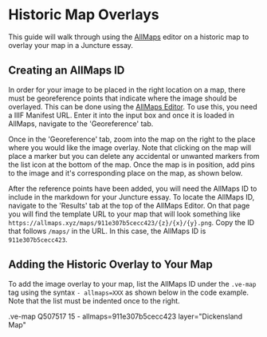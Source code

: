 # Historic Map Overlays

This guide will walk through using the [AllMaps](https://allmaps.org/) editor on a historic map to overlay your map in a Juncture essay.

## Creating an AllMaps ID
In order for your image to be placed in the right location on a map, there must be georeference points that indicate where the image should be overlayed. This can be done using the [AllMaps Editor](https://editor.allmaps.org/#/). To use this, you need a IIIF Manifest URL. Enter it into the input box and once it is loaded in AllMaps, navigate to the 'Georeference' tab. 

<ve-media src="gh:juncture-digital/media/videos/Using_AllMapsEditor.gif" no-caption no-info-icon width="60%"></ve-media>

Once in the 'Georeference' tab, zoom into the map on the right to the place where you would like the image overlay. Note that clicking on the map will place a marker but you can delete any accidental or unwanted markers from the list icon at the bottom of the map. Once the map is in position, add pins to the image and it's corresponding place on the map, as shown below.
<ve-media src="gh:juncture-digital/media/videos/Using_AllMaps1.gif" no-caption no-info-icon width="60%"></ve-media>
<ve-media src="gh:juncture-digital/media/videos/Using_AllMaps2.gif" no-caption no-info-icon width="60%"></ve-media>

After the reference points have been added, you will need the AllMaps ID to include in the markdown for your Juncture essay. To locate the AllMaps ID, navigate to the 'Results' tab at the top of the AllMaps Editor. On that page you will find the template URL to your map that will look something like `https://allmaps.xyz/maps/911e307b5cecc423/{z}/{x}/{y}.png`. Copy the ID that follows `/maps/` in the URL. In this case, the AllMaps ID is `911e307b5cecc423`.
<ve-media src="gh:juncture-digital/media/videos/Finding_AllMapsID.gif" no-caption no-info-icon width="60%"></ve-media>

## Adding the Historic Overlay to Your Map
To add the image overlay to your map, list the AllMaps ID under the `.ve-map` tag using the syntax `- allmaps=XXX` as shown below in the code example. Note that the list must be indented once to the right.

<ve-snippet label="Map with AllMaps Overlay and WikiData QID" disable-drag>
  .ve-map Q507517 15
      - allmaps=911e307b5cecc423 layer="Dickensland Map"
</ve-snippet>
